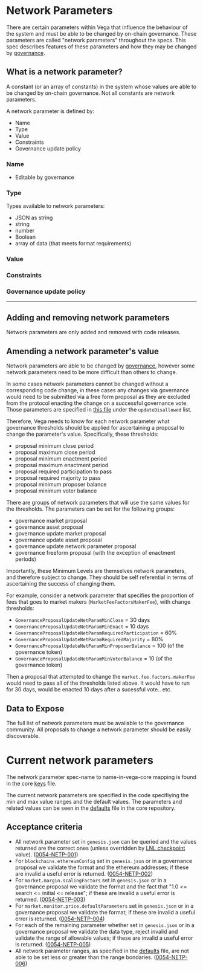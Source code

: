 # Network Parameters

There are certain parameters within Vega that influence the behaviour of the system and must be able to be changed by on-chain governance. These parameters are called "network parameters" throughout the specs. This spec describes features of these parameters and how they may be changed by [governance](./0028-GOVE-governance.md).

## What is a network parameter?

A constant (or an array of constants) in the system whose values are able to be changed by on-chain governance. Not all constants are network parameters.

A network parameter is defined by:
* Name
* Type
* Value
* Constraints
* Governance update policy 

### Name

* Editable by governance

### Type

Types available to network parameters:
- JSON as string
- string
- number
- Boolean
- array of data (that meets format requirements)

### Value

### Constraints

### Governance update policy

---

## Adding and removing network parameters

Network parameters are only added and removed with code releases.

## Amending a network parameter's value

Network parameters are able to be changed by [governance](./0028-GOVE-governance.md), however some network parameters need to be more difficult than others to change.

In some cases network parameters cannot be changed without a corresponding code change, in these cases any changes via governance would need to be submitted via a free form proposal as they are excluded from the protocol enacting the change on a successful governance vote. Those parameters are specified in [this file](https://github.com/vegaprotocol/vega/blob/develop/core/netparams/netparams.go) under the `updateDisallowed` list.

Therefore, Vega needs to know for each network parameter what governance thresholds should be applied for ascertaining a proposal to change the parameter's value. Specifically, these thresholds:

* proposal minimum close period
* proposal maximum close period
* proposal minimum enactment period
* proposal maximum enactment period
* proposal required participation to pass
* proposal required majority to pass
* proposal minimum  proposer balance
* proposal minimum voter balance

There are groups of network parameters that will use the same values for the thresholds. The parameters can be set for the following groups:

* governance market proposal
* governance asset proposal
* governance update market proposal
* governance update asset proposal
* governance update network parameter proposal
* governance freeform proposal (with the exception of enactment periods)

Importantly, these Minimum Levels are themselves network parameters, and therefore subject to change. They should be self referential in terms of ascertaining the success of changing them.

For example, consider a network parameter that specifies the proportion of fees that goes to market makers (`MarketFeeFactorsMakerFee`), with change thresholds:

* `GovernanceProposalUpdateNetParamMinClose` = 30 days
* `GovernanceProposalUpdateNetParamMinEnact` = 10 days
* `GovernanceProposalUpdateNetParamRequiredParticipation` = 60%
* `GovernanceProposalUpdateNetParamRequiredMajority` = 80%
* `GovernanceProposalUpdateNetParamMinProposerBalance` = 100 (of the governance token)
* `GovernanceProposalUpdateNetParamMinVoterBalance` = 10 (of the governance token)

Then a proposal that attempted to change the `market.fee.factors.makerFee` would need to pass all of the thresholds listed above. It would have to run for 30 days, would be enacted 10 days after a sucessful vote.. etc.

## Data to Expose

The full list of network parameters must be available to the governance community. All proposals to change a network parameter should be easily discoverable.

# Current network parameters

The network parameter spec-name to name-in-vega-core mapping is found in the core [keys](https://github.com/vegaprotocol/vega/blob/develop/core/netparams/keys.go) file. 

The current network parameters are specified in the code specifiying the min and max value ranges and the default values. The parameters and related values can be seen in the [defaults](https://github.com/vegaprotocol/vega/blob/develop/core/netparams/defaults.go) file in the core repository.


## Acceptance criteria

- All network parameter set in `genesis.json` can be queried and the values returned are the correct ones (unless overridden by [LNL checkpoint](./0073-LIMN-limited_network_life.md) value). (<a name="0054-NETP-001" href="#0054-NETP-001">0054-NETP-001</a>) 
- For `blockchains.ethereumConfig` set in `genesis.json` or in a governance proposal we validate the format and the ethereum addresses; if these are invalid a useful error is returned. (<a name="0054-NETP-002" href="#0054-NETP-002">0054-NETP-002</a>) 
- For `market.margin.scalingFactors` set in `genesis.json` or in a governance proposal we validate the format and the fact that "1.0 <= search <= initial <= release"; if these are invalid a useful error is returned. (<a name="0054-NETP-003" href="#0054-NETP-003">0054-NETP-003</a>)  
- For `market.monitor.price.defaultParameters` set in `genesis.json` or in a governance proposal we validate the format; if these are invalid a useful error is returned. (<a name="0054-NETP-004" href="#0054-NETP-004">0054-NETP-004</a>)  
- For each of the remaining parameter whether set in `genesis.json` or in a governance proposal we validate the data type, reject invalid and validate the range of allowable values; if these are invalid a useful error is returned. (<a name="0054-NETP-005" href="#0054-NETP-005">0054-NETP-005</a>) 
- All network parameter ranges, as specified in the [defaults](https://github.com/vegaprotocol/vega/blob/develop/core/netparams/defaults.go) file, are not able to be set less or greater than the range bondaries. (<a name="0054-NETP-006" href="#0054-NETP-006">0054-NETP-006</a>) 
